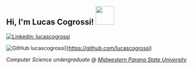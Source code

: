 <h2> Hi, I'm Lucas Cogrossi! <img src="https://media.giphy.com/media/mGcNjsfWAjY5AEZNw6/giphy.gif" width="50"></h2>

[![Linkedin: lucascogrossi](https://img.shields.io/badge/-lucascogrossi-blue?style=flat-square&logo=Linkedin&logoColor=white&link=https://www.linkedin.com/in/lucascogrossi/)](https://www.linkedin.com/in/lucascogrossi/)

![GitHub lucascogrossi](https://img.shields.io/github/followers/lucascogrossi?label=follow&style=social)](https://github.com/lucascogrossi)

<p><em>Computer Science undergraduate @ <a href="http://www3.unicentro.br">Midwestern Parana State University</a>
